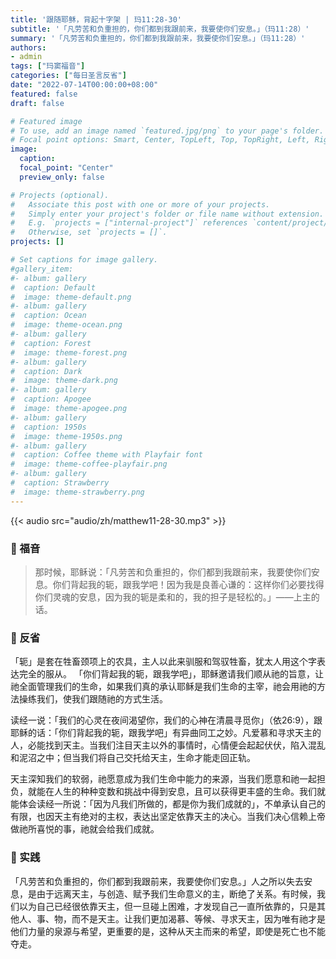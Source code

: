 ```yaml
---
title: '跟随耶稣，背起十字架 | 玛11:28-30'
subtitle: '「凡劳苦和负重担的，你们都到我跟前来，我要使你们安息。」（玛11:28）'
summary: '「凡劳苦和负重担的，你们都到我跟前来，我要使你们安息。」（玛11:28）'
authors:
- admin
tags: ["玛窦福音"]
categories: ["每日圣言反省"]
date: "2022-07-14T00:00:00+08:00"
featured: false
draft: false

# Featured image
# To use, add an image named `featured.jpg/png` to your page's folder.
# Focal point options: Smart, Center, TopLeft, Top, TopRight, Left, Right, BottomLeft, Bottom, BottomRight
image:
  caption:
  focal_point: "Center"
  preview_only: false

# Projects (optional).
#   Associate this post with one or more of your projects.
#   Simply enter your project's folder or file name without extension.
#   E.g. `projects = ["internal-project"]` references `content/project/deep-learning/index.md`.
#   Otherwise, set `projects = []`.
projects: []

# Set captions for image gallery.
#gallery_item:
#- album: gallery
#  caption: Default
#  image: theme-default.png
#- album: gallery
#  caption: Ocean
#  image: theme-ocean.png
#- album: gallery
#  caption: Forest
#  image: theme-forest.png
#- album: gallery
#  caption: Dark
#  image: theme-dark.png
#- album: gallery
#  caption: Apogee
#  image: theme-apogee.png
#- album: gallery
#  caption: 1950s
#  image: theme-1950s.png
#- album: gallery
#  caption: Coffee theme with Playfair font
#  image: theme-coffee-playfair.png
#- album: gallery
#  caption: Strawberry
#  image: theme-strawberry.png
---
```


{{< audio src="audio/zh/matthew11-28-30.mp3" >}}

### :love_letter: 福音
> 那时候，耶稣说：「凡劳苦和负重担的，你们都到我跟前来，我要使你们安息。你们背起我的轭，跟我学吧！因为我是良善心谦的：这样你们必要找得你们灵魂的安息，因为我的轭是柔和的，我的担子是轻松的。」——上主的话。

### :speech_balloon: 反省
「轭」是套在牲畜颈项上的农具，主人以此来驯服和驾驭牲畜，犹太人用这个字表达完全的服从。 「你们背起我的轭，跟我学吧」，耶稣邀请我们顺从祂的旨意，让祂全面管理我们的生命，如果我们真的承认耶稣是我们生命的主宰，祂会用祂的方法操练我们，使我们跟随祂的方式生活。

读经一说：「我们的心灵在夜间渴望你，我们的心神在清晨寻觅你」（依26:9），跟耶稣的话：「你们背起我的轭，跟我学吧」有异曲同工之妙。凡爱慕和寻求天主的人，必能找到天主。当我们注目天主以外的事情时，心情便会起起伏伏，陷入混乱和泥沼之中；但当我们将自己交托给天主，生命才能走回正轨。

天主深知我们的软弱，祂愿意成为我们生命中能力的来源，当我们愿意和祂一起担负，就能在人生的种种变数和挑战中得到安息，且可以获得更丰盛的生命。我们就能体会读经一所说：「因为凡我们所做的，都是你为我们成就的」，不单承认自己的有限，也因天主有绝对的主权，表达出坚定依靠天主的决心。当我们决心信赖上帝做祂所喜悦的事，祂就会给我们成就。

### :runner: 实践
「凡劳苦和负重担的，你们都到我跟前来，我要使你们安息。」人之所以失去安息，是由于远离天主，与创造、赋予我们生命意义的主，断绝了关系。有时候，我们以为自己已经很依靠天主，但一旦碰上困难，才发现自己一直所依靠的，只是其他人、事、物，而不是天主。让我们更加渴慕、等候、寻求天主，因为唯有祂才是他们力量的泉源与希望，更重要的是，这种从天主而来的希望，即使是死亡也不能夺走。
